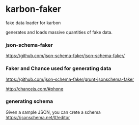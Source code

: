 # karbon-faker
fake data loader for karbon

generates and loads massive quantities of fake data.

### json-schema-faker

https://github.com/json-schema-faker/json-schema-faker/


### Faker and Chance used for generating data

https://github.com/json-schema-faker/grunt-jsonschema-faker

http://chancejs.com/#phone


### generating schema
Given a sample JSON, you can crete a schema
https://jsonschema.net/#/editor

